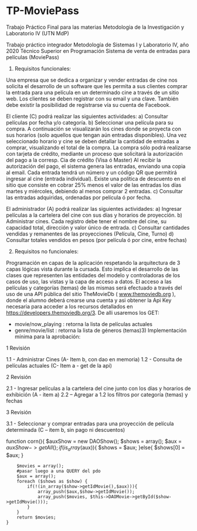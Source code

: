 # TP-MoviePass
Trabajo Práctico Final para las materias Metodologia de la Investigación y Laboratorio IV (UTN MdP)

Trabajo práctico integrador
Metodología de Sistemas I y Laboratorio IV, año 2020
Técnico Superior en Programación
Sistema de venta de entradas para películas (MoviePass)

1) Requisitos funcionales:

Una empresa que se dedica a organizar y vender entradas de cine nos solicita el desarrollo de un
software que les permita a sus clientes comprar la entrada para una película en un determinado cine
a través de un sitio web.
Los clientes se deben registrar con su email y una clave. También debe existir la posibilidad de
registrarse vía su cuenta de Facebook.

El cliente (C) podrá realizar las siguientes actividades:
  a) Consultar películas por fecha y/o categoría.
  b) Seleccionar una película para su compra. A continuación se visualizarán los cines donde se
proyecta con sus horarios (solo aquellos que tengan aún entradas disponibles). Una vez
seleccionado horario y cine se deben detallar la cantidad de entradas a comprar, visualizando el total
de la compra.
La compra sólo podrá realizarse con tarjeta de crédito, mediante un proceso que solicitará la
autorización del pago a la corresp. Cia de crédito (Visa ó Master)
Al recibir la autorización del pago, el sistema genera las entradas, enviando una copia al email.
Cada entrada tendrá un número y un código QR que permitirá ingresar al cine (entrada individual).
Existe una política de descuento en el sitio que consiste en cobrar 25% menos el valor de las
entradas los días martes y miércoles, debiendo al menos comprar 2 entradas.
  c) Consultar las entradas adquiridas, ordenadas por película ó por fecha.

El administrador (A) podrá realizar las siguientes actividades:
  a) Ingresar películas a la cartelera del cine con sus días y horarios de proyección.
  b) Administrar cines. Cada registro debe tener el nombre del cine, su capacidad total, dirección y
valor único de entrada.
  c) Consultar cantidades vendidas y remanentes de las proyecciones (Película, Cine, Turno)
  d) Consultar totales vendidos en pesos (por película ó por cine, entre fechas)

2) Requisitos no funcionales:

Programación en capas de la aplicación respetando la arquitectura de 3 capas lógicas vista durante
la cursada. Esto implica el desarrollo de las clases que representen las entidades del modelo y
controladoras de los casos de uso, las vistas y la capa de acceso a datos.
El acceso a las películas y categorías (temas) de las mismas será efectuado a través del uso de una
API pública del sitio TheMovieDb (​ www.themoviedb.org​ ), donde el alumno deberá crearse una
cuenta y asi obtener la Api Key necesaria para acceder a los recursos detallados en
https://developers.themoviedb.org/3​ . De alli usaremos los GET:
- movie/now_playing : retorna la lista de películas actuales
- genre/movie/list : retorna la lista de géneros (temas)3) ​ Implementación mínima para la aprobación:


1 Revisión

  1.1 - Administrar Cines (A- Item b, con dao en memoria)
  1.2 - Consulta de películas actuales (C- Item a - get de la api)

2 Revisión
  
  2.1 - Ingresar películas a la cartelera del cine junto con los días y horarios de exhibición (A - item a)
  2.2 – Agregar a 1.2 los filtros por categoría (temas) y fechas
 
3 Revisión
  
  3.1 - Seleccionar y comprar entradas para una proyección de película determinada (C – item b, sin
pago ni descuentos)


function corn(){
        $auxShow = new DAOShow();
        $shows = array();
        $aux = $auxShow->getAll();
        if (is_array($aux)){
            $shows = $aux;
        }else{
            $shows[0] = $aux;
        }
        
        $movies = array();
        #pasar luego a una QUERY del pdo
        $aux = array();
        foreach ($shows as $show) {
            if(!(in_array($show->getIdMovie(),$aux))){
                array_push($aux,$show->getIdMovie());
                array_push($movies, $this->DAOMovie->getById($show->getIdMovie()));
            }
        }
        return $movies; 
    }  